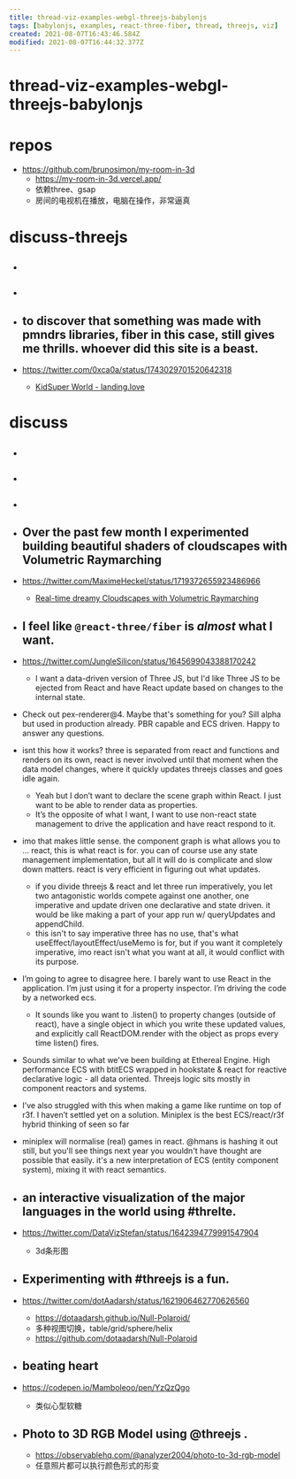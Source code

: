 ```yaml
---
title: thread-viz-examples-webgl-threejs-babylonjs
tags: [babylonjs, examples, react-three-fiber, thread, threejs, viz]
created: 2021-08-07T16:43:46.584Z
modified: 2021-08-07T16:44:32.377Z
---
```


# thread-viz-examples-webgl-threejs-babylonjs

# repos
- https://github.com/brunosimon/my-room-in-3d
  - https://my-room-in-3d.vercel.app/
  - 依赖three、gsap
  - 房间的电视机在播放，电脑在操作，非常逼真
# discuss-threejs
- ## 

- ## 

- ## to discover that something was made with pmndrs libraries, fiber in this case, still gives me thrills. whoever did this site is a beast.
- https://twitter.com/0xca0a/status/1743029701520642318
  - [KidSuper World - landing.love](https://www.landing.love/sites/kidsuper/)

# discuss
- ## 

- ## 

- ## 

- ## Over the past few month I experimented building beautiful shaders of cloudscapes with Volumetric Raymarching
- https://twitter.com/MaximeHeckel/status/1719372655923486966
  - [Real-time dreamy Cloudscapes with Volumetric Raymarching](https://blog.maximeheckel.com/posts/real-time-cloudscapes-with-volumetric-raymarching/)

- ## I feel like `@react-three/fiber` is *almost* what I want. 
- https://twitter.com/JungleSilicon/status/1645699043388170242
  - I want a data-driven version of Three JS, but I'd like Three JS to be ejected from React and have React update based on changes to the internal state.
- Check out pex-renderer@4. Maybe that's something for you? Sill alpha but used in production already. PBR capable and ECS driven. Happy to answer any questions.
- isnt this how it works? three is separated from react and functions and renders on its own, react is never involved until that moment when the data model changes, where it quickly updates threejs classes and goes idle again.
  - Yeah but I don’t want to declare the scene graph within React. I just want to be able to render data as properties.
  - It’s the opposite of what I want, I want to use non-react state management to drive the application and have react respond to it.
- imo that makes little sense. the component graph is what allows you to ... react, this is what react is for. you can of course use any state management implementation, but all it will do is complicate and slow down matters. react is very efficient in figuring out what updates.
  - if you divide threejs & react and let three run imperatively, you let two antagonistic worlds compete against one another, one imperative and update driven one declarative and state driven. it would be like making a part of your app run w/ queryUpdates and appendChild.
  - this isn't to say imperative three has no use, that's what useEffect/layoutEffect/useMemo is for, but if you want it completely imperative, imo react isn't what you want at all, it would conflict with its purpose.
- I’m going to agree to disagree here. I barely want to use React in the application. I’m just using it for a property inspector. I’m driving the code by a networked ecs.
  - It sounds like you want to .listen() to property changes (outside of react), have a single object in which you write these updated values, and explicitly call ReactDOM.render with the object as props every time listen() fires.

- Sounds similar to what  we've been building at Ethereal Engine. High performance ECS with btitECS wrapped in hookstate & react for reactive declarative logic - all data oriented. Threejs logic sits mostly in component reactors and systems.

- I’ve also struggled with this when making a game like runtime on top of r3f. I haven’t settled yet on a solution. Miniplex is the best ECS/react/r3f hybrid thinking of seen so far
- miniplex will normalise (real) games in react. @hmans is hashing it out still, but you'll see things next year you wouldn't have thought are possible that easily. it's a new interpretation of ECS (entity component system), mixing it with react semantics. 

- ## an interactive visualization of the major languages in the world using #threlte.
- https://twitter.com/DataVizStefan/status/1642394779991547904
  - 3d条形图

- ## Experimenting with #threejs is a fun.
- https://twitter.com/dotAadarsh/status/1621906462770626560
  - https://dotaadarsh.github.io/Null-Polaroid/
  - 多种视图切换，table/grid/sphere/helix
  - https://github.com/dotaadarsh/Null-Polaroid

- ## beating heart
- https://codepen.io/Mamboleoo/pen/YzQzQgo
  - 类似心型软糖

- ## Photo to 3D RGB Model using @threejs .
  - https://observablehq.com/@analyzer2004/photo-to-3d-rgb-model
  - 任意照片都可以执行颜色形式的形变
